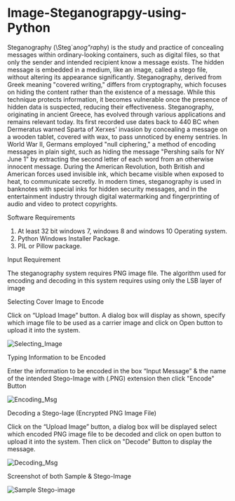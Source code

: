 # Image-Steganograpgy-using-Python

Steganography (\Steg`a*nog"ra*phy\) is the study and practice of concealing messages within ordinary-looking containers, such as digital files, so that only the sender and intended recipient know a message exists. The hidden message is embedded in a medium, like an image, called a stego file, without altering its appearance significantly. Steganography, derived from Greek meaning "covered writing," differs from cryptography, which focuses on hiding the content rather than the existence of a message. While this technique protects information, it becomes vulnerable once the presence of hidden data is suspected, reducing their effectiveness.
Steganography, originating in ancient Greece, has evolved through various applications and remains relevant today. Its first recorded use dates back to 440 BC when Dermeratus warned Sparta of Xerxes' invasion by concealing a message on a wooden tablet, covered with wax, to pass unnoticed by enemy sentries. In World War II, Germans employed "null ciphering," a method of encoding messages in plain sight, such as hiding the message "Pershing sails for NY June 1" by extracting the second letter of each word from an otherwise innocent message. During the American Revolution, both British and American forces used invisible ink, which became visible when exposed to heat, to communicate secretly. In modern times, steganography is used in banknotes with special inks for hidden security messages, and in the entertainment industry through digital watermarking and fingerprinting of audio and video to protect copyrights.

Software Requirements
1.	At least 32 bit windows 7, windows 8 and windows 10 Operating system.
2.	Python Windows Installer Package.
3.	PIL or Pillow package.

Input Requirement

The steganography system requires PNG image file.
The algorithm used for encoding and decoding in this system requires using only the LSB layer of image

Selecting Cover Image to Encode

Click on “Upload Image” button. A dialog box will display as shown, specify which image file to be used as a carrier image and click on Open button to upload it into the system.

![Selecting_Image](https://github.com/user-attachments/assets/74df885c-e431-45fe-9656-590a6272390e)

Typing Information to be Encoded

Enter the information to be encoded in the box “Input Message” & the name of the intended Stego-Image with (.PNG) extension then click "Encode" Button 

![Encoding_Msg](https://github.com/user-attachments/assets/b879b406-e804-4a3b-8e60-332d0f7be7d5)

Decoding a Stego-Iage (Encrypted PNG Image File)

Click on the “Upload Image” button, a dialog box will be displayed select which encoded PNG image file to be decoded and click on open button to upload it into the system.
Then click on "Decode" Button to display the message.

![Decoding_Msg](https://github.com/user-attachments/assets/44a41805-22a3-4999-9656-9973b5c195ff)

Screenshot of both Sample & Stego-Image 


![Sample   Stego-image](https://github.com/user-attachments/assets/6eeec49f-c968-4842-aeee-5e98a14004b2)


